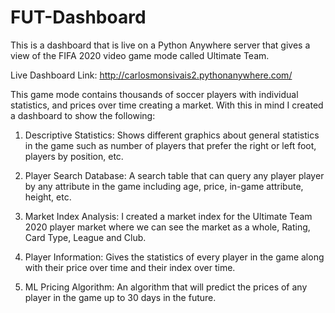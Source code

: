 # FUT-Dashboard
This is a dashboard that is live on a Python Anywhere server that gives a view of the FIFA 2020 video game mode called Ultimate Team.

Live Dashboard Link: http://carlosmonsivais2.pythonanywhere.com/

This game mode contains thousands of soccer players with individual statistics, and prices over time creating a market. With this in mind I created a dashboard to show the following:

1. Descriptive Statistics: Shows different graphics about general statistics in the game such as number of players that prefer the right or left foot, players by position, etc.

2. Player Search Database: A search table that can query any player player by any attribute in the game including age, price, in-game attribute, height, etc.

3. Market Index Analysis: I created a market index for the Ultimate Team 2020 player market where we can see the market as a whole, Rating, Card Type, League and Club.

4. Player Information: Gives the statistics of every player in the game along with their price over time and their index over time.

5. ML Pricing Algorithm: An algorithm that will predict the prices of any player in the game up to 30 days in the future.
